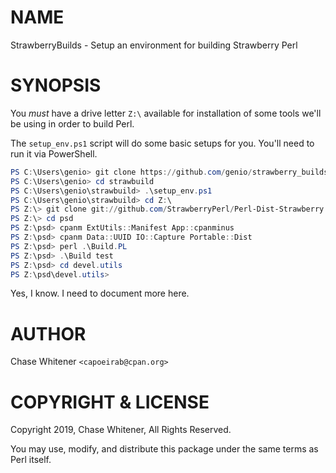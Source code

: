 # NAME

StrawberryBuilds - Setup an environment for building Strawberry Perl

# SYNOPSIS

You *must* have a drive letter `Z:\` available for installation of some tools we'll be using in order to build Perl.

The `setup_env.ps1` script will do some basic setups for you. You'll need to run it via PowerShell.

```PowerShell
PS C:\Users\genio> git clone https://github.com/genio/strawberry_builds.git strawbuild
PS C:\Users\genio> cd strawbuild
PS C:\Users\genio\strawbuild> .\setup_env.ps1
PS C:\Users\genio\strawbuild> cd Z:\
PS Z:\> git clone git://github.com/StrawberryPerl/Perl-Dist-Strawberry.git psd
PS Z:\> cd psd
PS Z:\psd> cpanm ExtUtils::Manifest App::cpanminus
PS Z:\psd> cpanm Data::UUID IO::Capture Portable::Dist
PS Z:\psd> perl .\Build.PL
PS Z:\psd> .\Build test
PS Z:\psd> cd devel.utils
PS Z:\psd\devel.utils> 

```

Yes, I know. I need to document more here.

# AUTHOR

Chase Whitener `<capoeirab@cpan.org>`

# COPYRIGHT & LICENSE

Copyright 2019, Chase Whitener, All Rights Reserved.

You may use, modify, and distribute this package under the
same terms as Perl itself.